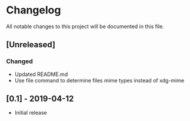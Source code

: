 # Changelog
All notable changes to this project will be documented in this file.

## [Unreleased]

### Changed
- Updated README.md
- Use file command to determine files mime types instead of xdg-mime

## [0.1] - 2019-04-12
- Initial release
